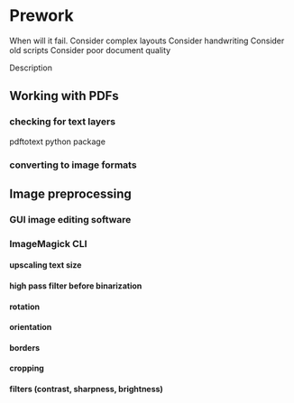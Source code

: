 Prework
===============

When will it fail. Consider complex layouts
Consider handwriting
Consider old scripts
Consider poor document quality 

Description

## Working with PDFs


### checking for text layers
pdftotext python package

### converting to image formats

## Image preprocessing 


### GUI image editing software

### ImageMagick CLI

#### upscaling text size

#### high pass filter before binarization

#### rotation

#### orientation

#### borders

#### cropping

#### filters (contrast, sharpness, brightness)

